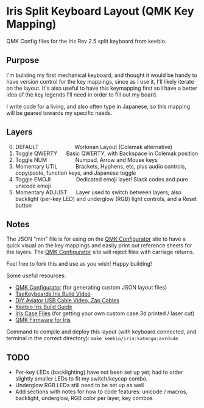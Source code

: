 # Iris Split Keyboard Layout (QMK Key Mapping)
QMK Config files for the Iris Rev 2.5 split keyboard from keebio.


## Purpose
I'm building my first mechanical keyboard, and thought it would be handy to have version control for the key mappings, since as I use it, I'll likely iterate on the layout. It's also useful to have this keymapping first so I have a better idea of the key legends I'll need in order to fill out my board.

I write code for a living, and also often type in Japanese, so this mapping will be geared towards my specific needs.

## Layers
0. DEFAULT&nbsp;&nbsp;&nbsp;&nbsp;&nbsp;&nbsp;&nbsp;&nbsp;&nbsp;&nbsp;&nbsp;&nbsp;&nbsp;&nbsp;&nbsp;&nbsp;&nbsp;&nbsp;&nbsp;&nbsp;&nbsp;&nbsp;&nbsp;&nbsp;Workman Layout (Colemak alternative)
1. Toggle QWERTY&nbsp;&nbsp;&nbsp;&nbsp;&nbsp;&nbsp;Basic QWERTY, with Backspace in Colemak position
2. Toggle NUM&nbsp;&nbsp;&nbsp;&nbsp;&nbsp;&nbsp;&nbsp;&nbsp;&nbsp;&nbsp;&nbsp;&nbsp;&nbsp;&nbsp;&nbsp;&nbsp;&nbsp;&nbsp;&nbsp;Numpad, Arrow and Mouse keys
3. Momentary UTIL&nbsp;&nbsp;&nbsp;&nbsp;&nbsp;&nbsp;&nbsp;&nbsp;&nbsp;&nbsp;&nbsp;&nbsp;Brackets, Hyphens, etc, plus audio controls, copy/paste, function keys, and Japanese toggle
4. Toggle EMOJI&nbsp;&nbsp;&nbsp;&nbsp;&nbsp;&nbsp;&nbsp;&nbsp;&nbsp;&nbsp;&nbsp;&nbsp;&nbsp;&nbsp;&nbsp;&nbsp;&nbsp;Dedicated emoji layer! Slack codes and pure unicode emoji
5. Momentary ADJUST&nbsp;&nbsp;&nbsp;&nbsp;&nbsp;&nbsp;Layer used to switch between layers; also backlight (per-key LED) and underglow (RGB) light controls, and a Reset button

## Notes
The JSON "min" file is for using on the [QMK Configurator](https://config.qmk.fm/#/keebio/iris/rev2/LAYOUT) site to have a quick visual on the key mappings and easily print out reference sheets for the layers. The [QMK Configurator](https://config.qmk.fm/#/keebio/iris/rev2/LAYOUT) site will reject files with carriage returns.

Feel free to fork this and use as you wish! Happy building!

Some useful resources:
- [QMK Configurator](https://config.qmk.fm/#/keebio/iris/rev2/LAYOUT) (for generating custom JSON layout files)
- [TaeKeyboards Iris Build Video](https://www.youtube.com/watch?v=0P6oIOB-whM)
- [DIY Aviator USB Cable Video, Zap Cables](https://www.youtube.com/watch?v=qnCd2rDJ4o4)
- [Keebio Iris Build Guide](https://docs.keeb.io/iris-build-guide/)
- [Iris Case Files](https://github.com/keebio/iris-case) (for getting your own custom case 3d printed / laser cut)
- [QMK Firmware for Iris](https://github.com/qmk/qmk_firmware/tree/master/keyboards/keebio/iris)

Command to compile and deploy this layout (with keyboard connected, and terminal in the correct directory):
`make keebio/iris:katmcgo:avrdude`

## TODO
- Per-key LEDs (backlighting) have not been set up yet; had to order slightly smaller LEDs to fit my switch/keycap combo.
- Underglow RGB LEDs still need to be set up as well
- Add sections with notes for how to code features: unicode / macros, backlight, underglow, RGB color per layer, key combos
